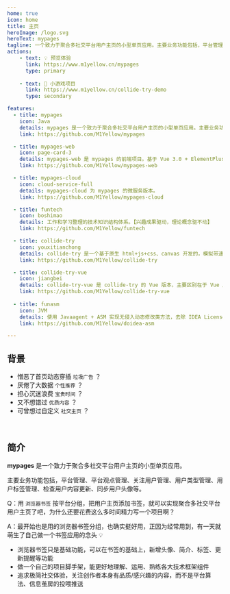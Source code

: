 ```yaml
---
home: true
icon: home
title: 主页
heroImage: /logo.svg
heroText: mypages
tagline: 一个致力于聚合多社交平台用户主页的小型单页应用。主要业务功能包括，平台管理、平台观点管理、关注用户管理、用户类型管理、用户标签管理、检查用户内容更新、同步用户头像昵称等。
actions:
    - text: 💡 预览体验
      link: https://www.m1yellow.cn/mypages
      type: primary
    
    - text: 📱 小游戏项目
      link: https://www.m1yellow.cn/collide-try-demo
      type: secondary

features:
  - title: mypages
    icon: Java
    details: mypages 是一个致力于聚合多社交平台用户主页的小型单页应用。主要业务功能包括，平台管理、平台观点管理、关注用户管理、用户类型管理、用户标签管理、检查用户内容更新、同步用户头像昵称等。
    link: https://github.com/M1Yellow/mypages

  - title: mypages-web
    icon: page-card-3
    details: mypages-web 是 mypages 的前端项目。基于 Vue 3.0 + ElementPlus 实现。致力于聚合多社交平台用户主页的小型单页应用。主要业务功能包括，平台管理、平台观点管理、关注用户管理、用户类型管理、用户标签管理、检查用户内容更新、同步用户头像昵称等。
    link: https://github.com/M1Yellow/mypages-web

  - title: mypages-cloud
    icon: cloud-service-full
    details: mypages-cloud 为 mypages 的微服务版本。
    link: https://github.com/M1Yellow/mypages-cloud

  - title: funtech
    icon: boshimao
    details: 工作和学习整理的技术知识结构体系。【兴趣成果驱动，理论概念驱不动】
    link: https://github.com/M1Yellow/funtech

  - title: collide-try
    icon: youxitianchong
    details: collide-try 是一个基于原生 html+js+css、canvas 开发的，模拟带速度和质量球体碰撞的单页小应用。
    link: https://github.com/M1Yellow/collide-try

  - title: collide-try-vue
    icon: jiangbei
    details: collide-try-vue 是 collide-try 的 Vue 版本，主要区别在于 Vue 版本可以降级适配 ES5，兼容低版本浏览器。
    link: https://github.com/M1Yellow/collide-try-vue
  
  - title: funasm
    icon: JVM
    details: 使用 Javaagent + ASM 实现无侵入动态修改类方法，去除 IDEA Licenses 弹窗，不退出程序，继续愉快 Coding~⌨~
    link: https://github.com/M1Yellow/doidea-asm

---
```



## 背景

- 憎恶了首页动态穿插 `垃圾广告` ？
- 厌倦了大数据 `个性推荐` ？
- 担心沉迷浪费 `宝贵时间` ？
- 又不想错过 `优质内容` ？
- 可曾想过自定义 `社交主页` ？



<br/>

## 简介

**mypages** 是一个致力于聚合多社交平台用户主页的小型单页应用。

主要业务功能包括，平台管理、平台观点管理、关注用户管理、用户类型管理、用户标签管理、检查用户内容更新、同步用户头像等。



Q：用 `浏览器书签` 按平台分组，把用户主页添加书签，就可以实现聚合多社交平台用户主页了吧，为什么还要花费这么多时间精力写一个项目啊？

A：最开始也是用的浏览器书签分组，也确实挺好用，正因为经常用到，有一天就萌生了自己做一个书签应用的念头 💡

- 浏览器书签只是基础功能，可以在书签的基础上，新增头像、简介、标签、更新提醒等功能
- 做一个自己的项目脚手架，能更好地理解、运用、熟练各大技术框架组件
- 追求极简社交体验，关注创作者本身有品质/感兴趣的内容，而不是平台算法、信息茧房的投喂推送



<br/>
